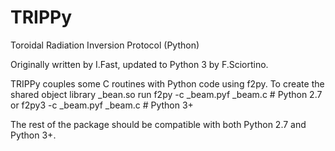 TRIPPy
======

Toroidal Radiation Inversion Protocol (Python)

Originally written by I.Fast, updated to Python 3 by F.Sciortino.

TRIPPy couples some C routines with Python code using f2py. To create the shared object library _bean.so run
f2py -c _beam.pyf _beam.c      # Python 2.7
or
f2py3 -c _beam.pyf _beam.c     # Python 3+

The rest of the package should be compatible with both Python 2.7 and Python 3+.

